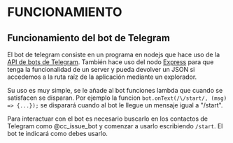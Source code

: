# FUNCIONAMIENTO
## Funcionamiento del bot de Telegram

El bot de telegram consiste en un programa en nodejs que hace uso de la [API de bots de Telegram](https://github.com/yagop/node-telegram-bot-api). También hace uso del nodo [Express](https://expressjs.com/es/) para que tenga la funcionalidad de un server y pueda devolver un JSON si accedemos a la ruta raíz de la aplicación mediante un explorador.

Su uso es muy simple, se le añade al bot funciones lambda que cuando se satisfacen se disparan. Por ejemplo la funcion `bot.onText(/\/start/, (msg) => {...});` se disparará cuando al bot le llegue un mensaje igual a "/start".

Para interactuar con el bot es necesario buscarlo en los contactos de Telegram como @cc_issue_bot y comenzar a usarlo escribiendo `/start`. El bot te indicará como debes usarlo.

